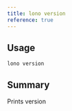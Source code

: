 ```yaml
---
title: lono version
reference: true
---
```


## Usage

    lono version

## Summary

Prints version




